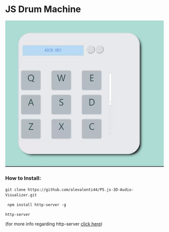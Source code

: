 # JS Drum Machine

![alt text](https://github.com/alevalenti44/JS-Drum-Machine/blob/master/drummachinegif.gif)

### How to Install:

`git clone https://github.com/alevalenti44/P5.js-3D-Audio-Visualizer.git`

` npm install http-server -g`

`http-server`

(for more info regarding http-server [click here](https://www.npmjs.com/package/http-server))
